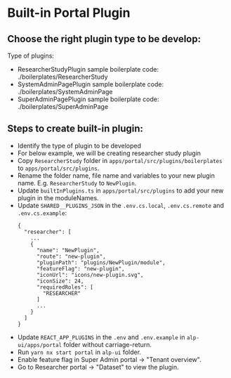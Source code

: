 # Built-in Portal Plugin

## Choose the right plugin type to be develop:

Type of plugins:

- ResearcherStudyPlugin
  sample boilerplate code: ./boilerplates/ResearcherStudy
- SystemAdminPagePlugin
  sample boilerplate code: ./boilerplates/SystemAdminPage
- SuperAdminPagePlugin
  sample boilerplate code: ./boilerplates/SuperAdminPage

## Steps to create built-in plugin:

- Identify the type of plugin to be developed
- For below example, we will be creating researcher study plugin
- Copy `ResearcherStudy` folder in `apps/portal/src/plugins/boilerplates` to `apps/portal/src/plugins`.
- Rename the folder name, file name and variables to your new plugin name. E.g. `ResearcherStudy` to `NewPlugin`.
- Update `builtInPlugins.ts` in `apps/portal/src/plugins` to add your new plugin in the moduleNames.
- Update `SHARED__PLUGINS_JSON` in the `.env.cs.local`, `.env.cs.remote` and `.env.cs.example`:
  ```
  {
    "researcher": [
      ...
      {
        "name": "NewPlugin",
        "route": "new-plugin",
        "pluginPath": "plugins/NewPlugin/module",
        "featureFlag": "new-plugin",
        "iconUrl": "icons/new-plugin.svg",
        "iconSize": 24,
        "requiredRoles": [
          "RESEARCHER"
        ]
        ...
      }
    ]
  }
  ```
- Update `REACT_APP_PLUGINS` in the `.env` and `.env.example` in `alp-ui/apps/portal` folder without carriage-return.
- Run `yarn nx start portal` in `alp-ui` folder.
- Enable feature flag in Super Admin portal -> "Tenant overview".
- Go to Researcher portal -> "Dataset" to view the plugin.
